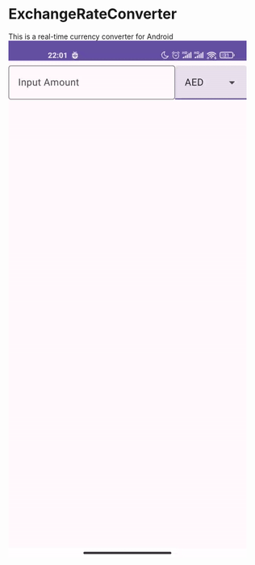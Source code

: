 # ExchangeRateConverter
This is a real-time currency converter for Android
![](https://github.com/ruichard/ExchangeRateConverter/blob/main/demo.gif)
